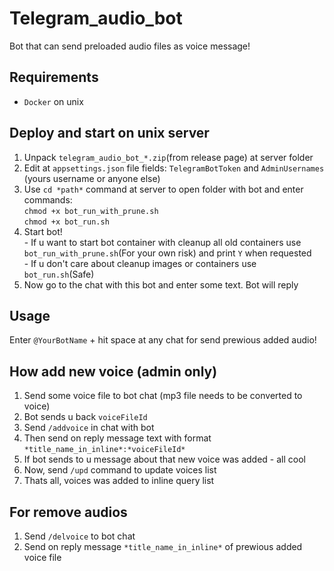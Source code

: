 # Telegram_audio_bot
Bot that can send preloaded audio files as voice message!

## Requirements
- `Docker` on unix

## Deploy and start on unix server
1. Unpack `telegram_audio_bot_*.zip`(from release page) at server folder
2. Edit at `appsettings.json` file fields: `TelegramBotToken` and `AdminUsernames` (yours username or anyone else)
3. Use `cd *path*` command at server to open folder with bot and enter commands: <br>`chmod +x bot_run_with_prune.sh` <br>`chmod +x bot_run.sh`
4. Start bot! 
<br>- If u want to start bot container with cleanup all old containers use `bot_run_with_prune.sh`(For your own risk) and print `Y` when requested
<br>- If u don't care about cleanup images or containers use `bot_run.sh`(Safe)
5. Now go to the chat with this bot and enter some text. Bot will reply

## Usage
Enter `@YourBotName` + hit space at any chat for send prewious added audio!

## How add new voice (admin only)
1. Send some voice file to bot chat (mp3 file needs to be converted to voice)
2. Bot sends u back `voiceFileId`
3. Send `/addvoice` in chat with bot
4. Then send on reply message text with format ` *title_name_in_inline*:*voiceFileId* `
5. If bot sends to u message about that new voice was added - all cool
6. Now, send `/upd` command to update voices list
7. Thats all, voices was added to inline query list

## For remove audios
1. Send `/delvoice` to bot chat
2. Send on reply message `*title_name_in_inline*` of prewious added voice file

